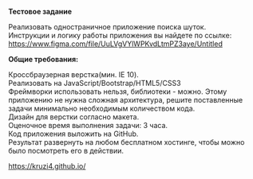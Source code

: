 **Тестовое задание**

Реализовать одностраничное приложение поиска шуток.  
Инструкции и логику работы приложения вы найдете по ссылке:  
https://www.figma.com/file/UuLVgVYlWPKvdLtmPZ3aye/Untitled  

**Общие требования:**  

Кроcсбраузерная верстка(мин. IE 10).  
Реализовать на JavaScript/Bootstrap/HTML5/CSS3  
Фреймворки использовать нельзя, библиотеки - можно. Этому приложению не нужна сложная архитектура, решите поставленные задачи минимально необходимым количеством кода.  
Дизайн для верстки согласно макета.  
Оценочное время выполнения задачи: 3 часа.  
Код приложения выложить на GitHub.  
Результат развернуть на любом бесплатном хостинге, чтобы можно было посмотреть его в действии.

https://kruzi4.github.io/